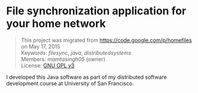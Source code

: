 # File synchronization application for your home network

> This project was migrated from <https://code.google.com/p/homefiles> on May 17, 2015  
> Keywords: *filesync*, *java*, *distributedsystems*  
> Members: *mamtasingh05* (owner)  
> License: [GNU GPL v3](http://www.gnu.org/licenses/gpl.html)  

I developed this Java software as part of my distributed software development course at University of San Francisco.
